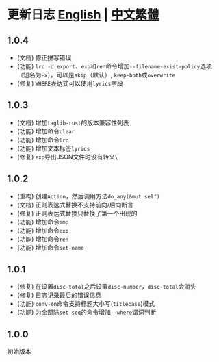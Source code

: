 # 更新日志 [English](CHANGELOG.md) | [中文繁體](CHANGELOG.zh-tw.md)

## 1.0.4

- (文档) 修正拼写错误
- (功能) `lrc -d export`、`exp`和`ren`命令增加`--filename-exist-policy`选项（短名为`-x`），可以是`skip`（默认）, `keep-both`或`overwrite`
- (修复) `WHERE`表达式可以使用`lyrics`字段

## 1.0.3

- (文档) 增加`taglib-rust`的版本兼容性列表
- (功能) 增加命令`clear`
- (功能) 增加命令`lrc`
- (功能) 增加文本标签`lyrics`
- (修复) `exp`导出JSON文件时没有转义`\`

## 1.0.2

- (重构) 创建`Action`，然后调用方法`do_any(&mut self)`
- (文档) 正则表达式替换不支持前向/后向断言
- (修复) 正则表达式替换只替换了第一个出现的
- (功能) 增加命令`imp`
- (功能) 增加命令`exp`
- (功能) 增加命令`ren`
- (功能) 增加命令`set-name`

## 1.0.1

- (修复) 在设置`disc-total`之后设置`disc-number`，`disc-total`会消失
- (修复) 日志记录最后的错误信息
- (功能) `conv-en`命令支持标题大小写(`titlecase`)模式
- (功能) 为全部除`set-seq`的命令增加`--where`谓词判断

## 1.0.0

初始版本
